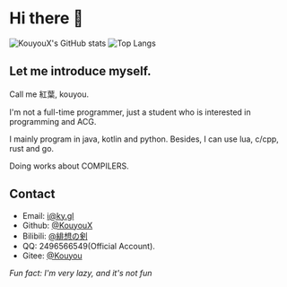 # Hi there 👋

![KouyouX's GitHub stats](https://github-readme-stats.vercel.app/api?username=KouyouX&count_private=true&show_icons=true)
![Top Langs](https://github-readme-stats.vercel.app/api/top-langs/?username=KouyouX&layout=compact)

## Let me introduce myself.
Call me 紅葉, kouyou.

I'm not a full-time programmer, just a student who is interested in programming and ACG.  

I mainly program in java, kotlin and python. Besides, I can use lua, c/cpp, rust and go.

Doing works about COMPILERS.

## Contact
- Email: i@ky.gl
- Github: [@KouyouX](https://github.com/KouyouX/) 
- Bilibili: [@緋想の剣](https://space.bilibili.com/65806374)
- QQ: 2496566549(Official Account).
- Gitee: [@Kouyou](https://gitee.com/Kouyou)

_Fun fact: I'm very lazy, and it's not fun_
